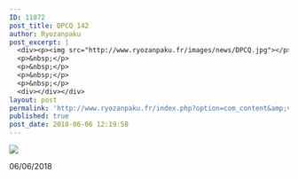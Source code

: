 ```yaml
---
ID: 11072
post_title: DPCQ 142
author: Ryozanpaku
post_excerpt: |
  <div><p><img src="http://www.ryozanpaku.fr/images/news/DPCQ.jpg"></p><p>06/06/2018</p>
  <p>&nbsp;</p>
  <p>&nbsp;</p>
  <p>&nbsp;</p>
  <p>&nbsp;</p>
  <div></div></div>
layout: post
permalink: 'http://www.ryozanpaku.fr/index.php?option=com_content&amp;view=article&amp;id=1892:dpcq-142&amp;catid=78&amp;Itemid=435'
published: true
post_date: 2018-06-06 12:19:58
---
```

<div class="feed-description"><p><img src="http://www.ryozanpaku.fr/images/news/DPCQ.jpg" /></p><p>06/06/2018</p>
<p> </p>
<p> </p>
<p> </p>
<p> </p>
<div class="element" style="text-align: left;"></div>
